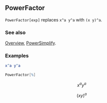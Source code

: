 ## PowerFactor

`PowerFactor[exp]` replaces `x^a y^a` with `(x y)^a`.

### See also

[Overview](Extra/FeynCalc.md), [PowerSimplify](PowerSimplify.md).

### Examples

```mathematica
x^a y^a 
 
PowerFactor[%]
```

$$x^a y^a$$

$$(x y)^a$$
